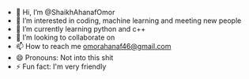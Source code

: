 - 👋 Hi, I’m @ShaikhAhanafOmor
- 👀 I’m interested in coding, machine learning and meeting new people
- 🌱 I’m currently learning python and c++
- 💞️ I’m looking to collaborate on 
- 📫 How to reach me omorahanaf46@gmail.com
- 😄 Pronouns: Not into this shit
- ⚡ Fun fact: I'm very friendly

<!---
ShaikhAhanafOmor/ShaikhAhanafOmor is a ✨ special ✨ repository because its `README.md` (this file) appears on your GitHub profile.
You can click the Preview link to take a look at your changes.
--->
